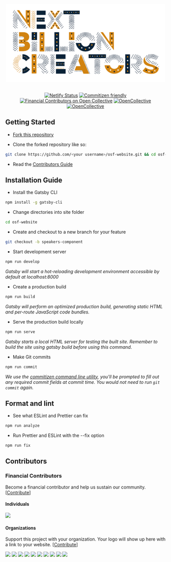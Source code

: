 <div align="center"  style="margin-bottom:30px">
    <img src="src/images/NXTBC.png" alt="Logo" width='500px' height='auto'/>
</div>

<div align="center">
    
[![Netlify Status](https://api.netlify.com/api/v1/badges/41ea43c2-911b-4892-a6ad-002a35ee76c2/deploy-status)](https://app.netlify.com/sites/osca-festival/deploys) [![Commitizen friendly](https://img.shields.io/badge/commitizen-friendly-brightgreen.svg)](http://commitizen.github.io/cz-cli/) [![Financial Contributors on Open Collective](https://opencollective.com/osca/all/badge.svg?label=financial+contributors)](https://opencollective.com/osca) [![OpenCollective](https://opencollective.com/osca/backers/badge.svg)](#backers) [![OpenCollective](https://opencollective.com/osca/sponsors/badge.svg)](#sponsors)

</div>

## Getting Started

- [Fork this repository](https://help.github.com/articles/fork-a-repo/)

- Clone the forked repository like so:

```sh
git clone https://github.com/<your username>/osf-website.git && cd osf-website
```
- Read the [Contributors Guide](https://github.com/oscommunityafrica/osf-website/blob/master/CONTRIBUTING.md)

## Installation Guide

- Install the Gatsby CLI

```sh
npm install -g gatsby-cli
```
- Change directories into site folder

```sh
cd osf-website
```
- Create and checkout to a new branch for your feature

```sh
git checkout -b speakers-component
```

- Start development server

```sh
npm run develop
```

*Gatsby will start a hot-reloading development environment accessible by default at localhost:8000*

- Create a production build

```sh
npm run build
```

*Gatsby will perform an optimized production build, generating static HTML and per-route JavaScript code bundles.*

- Serve the production build locally

```sh
npm run serve
```

*Gatsby starts a local HTML server for testing the built site. Remember to build the site using gatsby build before using this command.*

- Make Git commits

```sh
npm run commit
```

*We use the [commitizen command line utility](https://github.com/commitizen/cz-cli), you'll be prompted to fill out any required commit fields at commit time. You would not need to run `git commit` again.*

## Format and lint

- See what ESLint and Prettier can fix

```sh
npm run analyze
```

- Run Prettier and ESLint with the --fix option

```sh
npm run fix
```

## Contributors

### Financial Contributors

Become a financial contributor and help us sustain our community. [[Contribute](https://opencollective.com/osca/contribute)]

#### Individuals

<a href="https://opencollective.com/osca"><img src="https://opencollective.com/osca/individuals.svg?width=890"></a>

#### Organizations

Support this project with your organization. Your logo will show up here with a link to your website. [[Contribute](https://opencollective.com/osca/contribute)]

<a href="https://opencollective.com/osca/organization/0/website"><img src="https://opencollective.com/osca/organization/0/avatar.svg"></a>
<a href="https://opencollective.com/osca/organization/1/website"><img src="https://opencollective.com/osca/organization/1/avatar.svg"></a>
<a href="https://opencollective.com/osca/organization/2/website"><img src="https://opencollective.com/osca/organization/2/avatar.svg"></a>
<a href="https://opencollective.com/osca/organization/3/website"><img src="https://opencollective.com/osca/organization/3/avatar.svg"></a>
<a href="https://opencollective.com/osca/organization/4/website"><img src="https://opencollective.com/osca/organization/4/avatar.svg"></a>
<a href="https://opencollective.com/osca/organization/5/website"><img src="https://opencollective.com/osca/organization/5/avatar.svg"></a>
<a href="https://opencollective.com/osca/organization/6/website"><img src="https://opencollective.com/osca/organization/6/avatar.svg"></a>
<a href="https://opencollective.com/osca/organization/7/website"><img src="https://opencollective.com/osca/organization/7/avatar.svg"></a>
<a href="https://opencollective.com/osca/organization/8/website"><img src="https://opencollective.com/osca/organization/8/avatar.svg"></a>
<a href="https://opencollective.com/osca/organization/9/website"><img src="https://opencollective.com/osca/organization/9/avatar.svg"></a>
